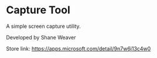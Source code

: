 # Capture Tool

A simple screen capture utility.

Developed by Shane Weaver

Store link:
https://apps.microsoft.com/detail/9n7w6j13c4w0

